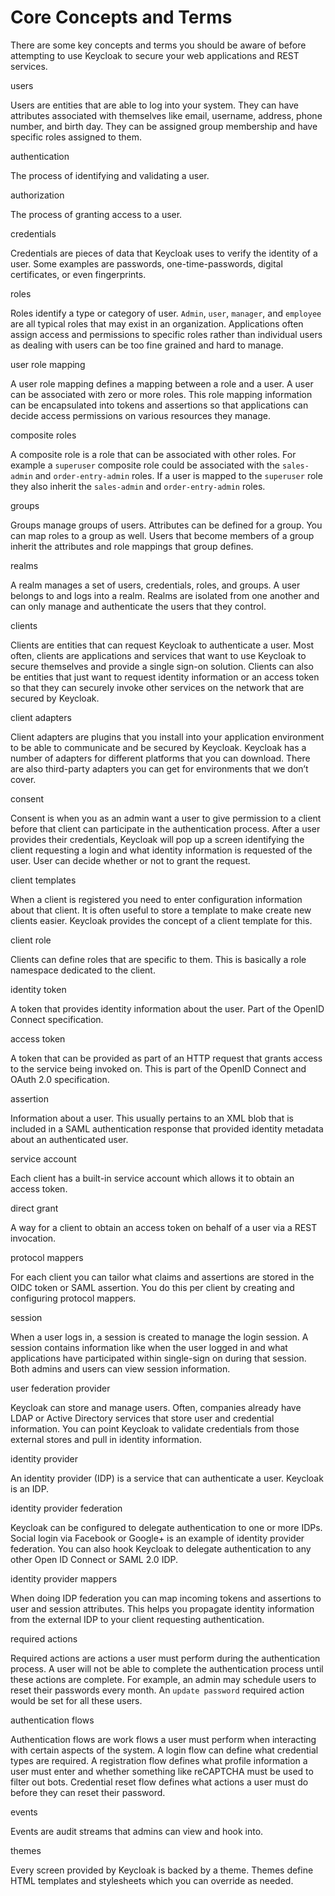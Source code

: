 # Core Concepts and Terms

There are some key concepts and terms you should be aware of before attempting to use Keycloak to secure your web applications and REST services.

users

Users are entities that are able to log into your system. They can have attributes associated with themselves like email, username, address, phone number, and birth day. They can be assigned group membership and have specific roles assigned to them.

authentication

The process of identifying and validating a user.

authorization

The process of granting access to a user.

credentials

Credentials are pieces of data that Keycloak uses to verify the identity of a user. Some examples are passwords, one-time-passwords, digital certificates, or even fingerprints.

roles

Roles identify a type or category of user. `Admin`, `user`, `manager`, and `employee` are all typical roles that may exist in an organization. Applications often assign access and permissions to specific roles rather than individual users as dealing with users can be too fine grained and hard to manage.

user role mapping

A user role mapping defines a mapping between a role and a user. A user can be associated with zero or more roles. This role mapping information can be encapsulated into tokens and assertions so that applications can decide access permissions on various resources they manage.

composite roles

A composite role is a role that can be associated with other roles. For example a `superuser` composite role could be associated with the `sales-admin` and `order-entry-admin` roles. If a user is mapped to the `superuser` role they also inherit the `sales-admin` and `order-entry-admin` roles.

groups

Groups manage groups of users. Attributes can be defined for a group. You can map roles to a group as well. Users that become members of a group inherit the attributes and role mappings that group defines.

realms

A realm manages a set of users, credentials, roles, and groups. A user belongs to and logs into a realm. Realms are isolated from one another and can only manage and authenticate the users that they control.

clients

Clients are entities that can request Keycloak to authenticate a user. Most often, clients are applications and services that want to use Keycloak to secure themselves and provide a single sign-on solution. Clients can also be entities that just want to request identity information or an access token so that they can securely invoke other services on the network that are secured by Keycloak.

client adapters

Client adapters are plugins that you install into your application environment to be able to communicate and be secured by Keycloak. Keycloak has a number of adapters for different platforms that you can download. There are also third-party adapters you can get for environments that we don’t cover.

consent

Consent is when you as an admin want a user to give permission to a client before that client can participate in the authentication process. After a user provides their credentials, Keycloak will pop up a screen identifying the client requesting a login and what identity information is requested of the user. User can decide whether or not to grant the request.

client templates

When a client is registered you need to enter configuration information about that client. It is often useful to store a template to make create new clients easier. Keycloak provides the concept of a client template for this.

client role

Clients can define roles that are specific to them. This is basically a role namespace dedicated to the client.

identity token

A token that provides identity information about the user. Part of the OpenID Connect specification.

access token

A token that can be provided as part of an HTTP request that grants access to the service being invoked on. This is part of the OpenID Connect and OAuth 2.0 specification.

assertion

Information about a user. This usually pertains to an XML blob that is included in a SAML authentication response that provided identity metadata about an authenticated user.

service account

Each client has a built-in service account which allows it to obtain an access token.

direct grant

A way for a client to obtain an access token on behalf of a user via a REST invocation.

protocol mappers

For each client you can tailor what claims and assertions are stored in the OIDC token or SAML assertion. You do this per client by creating and configuring protocol mappers.

session

When a user logs in, a session is created to manage the login session. A session contains information like when the user logged in and what applications have participated within single-sign on during that session. Both admins and users can view session information.

user federation provider

Keycloak can store and manage users. Often, companies already have LDAP or Active Directory services that store user and credential information. You can point Keycloak to validate credentials from those external stores and pull in identity information.

identity provider

An identity provider (IDP) is a service that can authenticate a user. Keycloak is an IDP.

identity provider federation

Keycloak can be configured to delegate authentication to one or more IDPs. Social login via Facebook or Google+ is an example of identity provider federation. You can also hook Keycloak to delegate authentication to any other Open ID Connect or SAML 2.0 IDP.

identity provider mappers

When doing IDP federation you can map incoming tokens and assertions to user and session attributes. This helps you propagate identity information from the external IDP to your client requesting authentication.

required actions

Required actions are actions a user must perform during the authentication process. A user will not be able to complete the authentication process until these actions are complete. For example, an admin may schedule users to reset their passwords every month. An `update password` required action would be set for all these users.

authentication flows

Authentication flows are work flows a user must perform when interacting with certain aspects of the system. A login flow can define what credential types are required. A registration flow defines what profile information a user must enter and whether something like reCAPTCHA must be used to filter out bots. Credential reset flow defines what actions a user must do before they can reset their password.

events

Events are audit streams that admins can view and hook into.

themes

Every screen provided by Keycloak is backed by a theme. Themes define HTML templates and stylesheets which you can override as needed.
